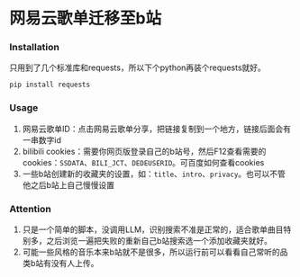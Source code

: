 # 网易云歌单迁移至b站

### Installation
只用到了几个标准库和requests，所以下个python再装个requests就好。
```bash
pip install requests
```

### Usage
1. 网易云歌单ID：点击网易云歌单分享，把链接复制到一个地方，链接后面会有一串数字id
2. bilibili cookies：需要你网页版登录自己的b站号，然后F12查看需要的cookies：`SSDATA`、`BILI_JCT`、`DEDEUSERID`。可百度如何查看cookies
3. 一些b站创建新的收藏夹的设置，如：`title`、`intro`、`privacy`。也可以不管他之后b站上自己慢慢设置

### Attention
1. 只是一个简单的脚本，没调用LLM，识别搜索不准是正常的，适合歌单曲目特别多，之后浏览一遍把失败的重新自己b站搜索选一个添加收藏夹就好。
2. 可能一些风格的音乐本来b站就不是很多，所以运行前可以看看自己常听的品类b站有没有人上传。
